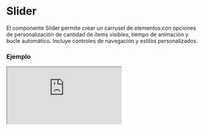 # Slider

El componente Slider permite crear un carrusel de elementos con opciones de personalización de cantidad de ítems visibles, tiempo de animación y bucle automático. Incluye controles de navegación y estilos personalizados.

 

### Ejemplo

<iframe minHeightIframe="30dvh" src="https://fenextjs-component-storybook.vercel.app/iframe.html?args=&id=slider-slider--index&viewMode=story" />

### Importación

Para importar el componente Slider, se puede hacer desde fenextjs

```tsx copy
import { Slider } from "fenextjs";
```

### Parámetros

| Parámetro | Tipo | Requerido | Default | Descripcion |
| --------- | ---- | --------- | ------- | ----------- |
| className | string | no | '' | Clase CSS para personalizar el contenedor principal del componente Slider. |
| classNameContent | string | no | '' | Clase CSS para personalizar el contenedor de contenido del slider. |
| classNameItem | string | no | '' | Clase CSS para personalizar cada ítem dentro del slider. |
| classNameDogs | string | no | '' | Clase CSS para personalizar el contenedor de elementos de slider. |
| classNameDog | string | no | '' | Clase CSS para personalizar un elemento individual dentro del contenedor de slider. |
| classNameArrows | string | no | '' | Clase CSS para personalizar las flechas de navegación del slider. |
| classNameArrowPre | string | no | '' | Clase CSS para personalizar la flecha de navegación anterior. |
| classNameArrowNext | string | no | '' | Clase CSS para personalizar la flecha de navegación siguiente. |
| items | ReactNode[] | no | [] | Arreglo de elementos que se mostrarán dentro del slider. |
| nItemsDesktop | number | no | 3 | Número de elementos visibles en pantallas de escritorio. |
| nItemsTable | number | no | 2 | Número de elementos visibles en pantallas de tabletas. |
| nItemsPhone | number | no | 1 | Número de elementos visibles en pantallas de teléfonos. |
| timeDelay | number | no | 4000 | Tiempo de espera en milisegundos antes de avanzar automáticamente al siguiente ítem. |
| timeAnimation | number | no | 500 | Duración de la animación en milisegundos para mover el slider. |
| loop | boolean | no | true | Determina si el slider se reproduce en bucle o se detiene al final. |
| separationItems | number | no | 16 | Espacio de separación en píxeles entre cada ítem del slider. |

### Storybook

Para ver el storybook del componente lo puede hacer con este [link](https://fenextjs-component-storybook.vercel.app/?path=/story/slider-slider--index)

### Usos

- Uso básico del Slider

```tsx copy
<Slider items={[<Item1 />, <Item2 />, <Item3 />]} />
```

- Slider con 4 ítems en escritorio y 2 en tablet

```tsx copy
<Slider nItemsDesktop={4} nItemsTable={2} />
```

- Slider con animación de 1 segundo y sin bucle

```tsx copy
<Slider timeAnimation={1000} loop={false} />
```

- Slider con espacio de separación de 32px entre ítems

```tsx copy
<Slider separationItems={32} />
```

